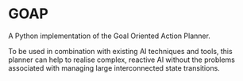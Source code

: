# GOAP
A Python implementation of the Goal Oriented Action Planner.

To be used in combination with existing AI techniques and tools, this planner can help to realise complex, reactive AI without the problems associated with managing large interconnected state transitions.
